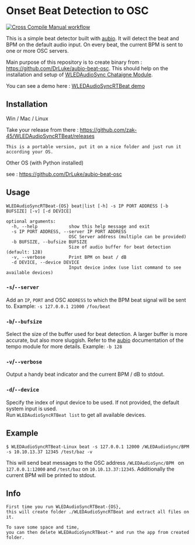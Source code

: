 # Onset Beat Detection to OSC
[![Cross Compile Manual workflow](https://github.com/zak-45/WLEDAudioSyncRTBeat/actions/workflows/manual.yml/badge.svg)](https://github.com/zak-45/WLEDAudioSyncRTBeat/actions/workflows/manual.yml)

This is a simple beat detector built with [aubio](https://github.com/aubio/aubio).
It will detect the beat and BPM on the default audio input.
On every beat, the current BPM is sent to one or more OSC servers.

Main purpose of this repository is to create binary from :  https://github.com/DrLuke/aubio-beat-osc. 
This should help on the installation and setup of [WLEDAudioSync Chataigne Module](https://github.com/zak-45/WLEDAudioSync-Chataigne-Module).

You can see a demo here : [WLEDAudioSyncRTBeat demo](https://youtu.be/VXM_zEzKo6M)

## Installation

Win / Mac / Linux

Take your release from there : https://github.com/zak-45/WLEDAudioSyncRTBeat/releases

```
This is a portable version, put it on a nice folder and just run it according your OS.
```

Other OS (with Python installed)

see : https://github.com/DrLuke/aubio-beat-osc

## Usage

```
WLEDAudioSyncRTBeat-{OS} beat|list [-h] -s IP PORT ADDRESS [-b BUFSIZE] [-v] [-d DEVICE]

optional arguments:
  -h, --help            show this help message and exit
  -s IP PORT ADDRESS, --server IP PORT ADDRESS
                        OSC Server address (multiple can be provided)
  -b BUFSIZE, --bufsize BUFSIZE
                        Size of audio buffer for beat detection (default: 128)
  -v, --verbose         Print BPM on beat / dB
  -d DEVICE, --device DEVICE
                        Input device index (use list command to see available devices)

```

### `-s`/`--server`
Add an `IP`, `PORT` and OSC `ADDRESS` to which the BPM beat signal will be sent to. Example: `-s 127.0.0.1 21000 /foo/beat`

### `-b`/`--bufsize`
Select the size of the buffer used for beat detection.
A larger buffer is more accurate, but also more sluggish.
Refer to the [aubio](https://github.com/aubio/aubio) documentation of the tempo module for more details.
Example: `-b 128`

### `-v`/`--verbose`
Output a handy beat indicator and the current BPM / dB to stdout.

### `-d`/`--device`
Specify the index of input device to be used.
If not provided, the default system input is used.  
Run `WLEDAudioSyncRTBeat list` to get all available devices.

## Example

```
$ WLEDAudioSyncRTBeat-Linux beat -s 127.0.0.1 12000 /WLEDAudioSync/BPM -s 10.10.13.37 12345 /test/baz -v
```

This will send beat messages to the OSC address `/WLEDAudioSync/BPM ` on `127.0.0.1:12000` and `/test/baz` on `10.10.13.37:12345`.
Additionally the current BPM will be printed to stdout.

## Info 

```
First time you run WLEDAudioSyncRTBeat-{OS},
this will create folder ./WLEDAudioSyncRTBeat and extract all files on it.

To save some space and time,
you can then delete WLEDAudioSyncRTBeat-* and run the app from created folder.
```

